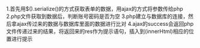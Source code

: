 1.首先用$().serialize()的方式获取表单的数据，用ajax的方式将参数传给php
2.php文件获取到数据后，判断账号密码是否为空
3.php建立与数据库的连接，然后拿ajax传过来的数据与数据库里面的数据进行比对
4.ajax的success会返回php文件传递过来的结果，将返回来的res作为提示语句，插入到(innerHtml)相应的位置进行提示
